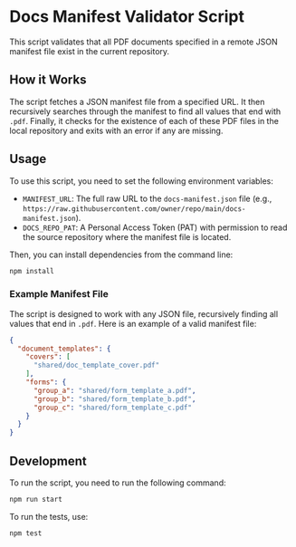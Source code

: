 # Docs Manifest Validator Script

This script validates that all PDF documents specified in a remote JSON manifest file exist in the current repository.

## How it Works

The script fetches a JSON manifest file from a specified URL. It then recursively searches through the manifest to find all values that end with `.pdf`. Finally, it checks for the existence of each of these PDF files in the local repository and exits with an error if any are missing.

## Usage

To use this script, you need to set the following environment variables:

- `MANIFEST_URL`: The full raw URL to the `docs-manifest.json` file (e.g., `https://raw.githubusercontent.com/owner/repo/main/docs-manifest.json`).
- `DOCS_REPO_PAT`: A Personal Access Token (PAT) with permission to read the source repository where the manifest file is located.

Then, you can install dependencies from the command line:

```bash
npm install
```

### Example Manifest File

The script is designed to work with any JSON file, recursively finding all values that end in `.pdf`. Here is an example of a valid manifest file:

```json
{
  "document_templates": {
    "covers": [
      "shared/doc_template_cover.pdf"
    ],
    "forms": {
      "group_a": "shared/form_template_a.pdf",
      "group_b": "shared/form_template_b.pdf",
      "group_c": "shared/form_template_c.pdf"
    }
  }
}
```

## Development

To run the script, you need to run the following command:

```bash
npm run start
```

To run the tests, use:

```bash
npm test
```
